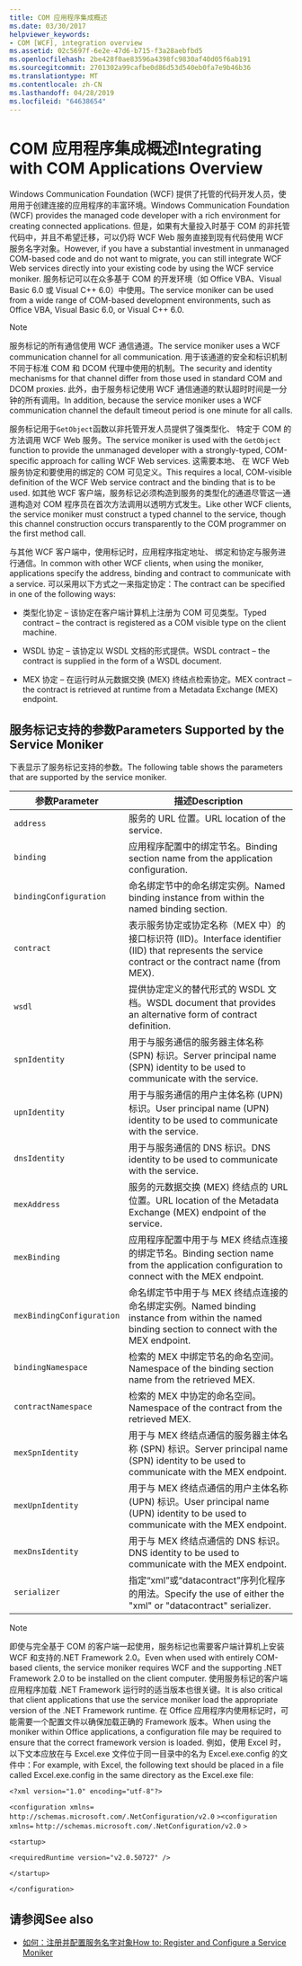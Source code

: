 ```yaml
---
title: COM 应用程序集成概述
ms.date: 03/30/2017
helpviewer_keywords:
- COM [WCF], integration overview
ms.assetid: 02c5697f-6e2e-47d6-b715-f3a28aebfbd5
ms.openlocfilehash: 2be428f0ae83596a4398fc9830af40d05f6ab191
ms.sourcegitcommit: 2701302a99cafbe0d86d53d540eb0fa7e9b46b36
ms.translationtype: MT
ms.contentlocale: zh-CN
ms.lasthandoff: 04/28/2019
ms.locfileid: "64638654"
---
```

# <a name="integrating-with-com-applications-overview"></a><span data-ttu-id="d7a6b-102">COM 应用程序集成概述</span><span class="sxs-lookup"><span data-stu-id="d7a6b-102">Integrating with COM Applications Overview</span></span>
<span data-ttu-id="d7a6b-103">Windows Communication Foundation (WCF) 提供了托管的代码开发人员，使用用于创建连接的应用程序的丰富环境。</span><span class="sxs-lookup"><span data-stu-id="d7a6b-103">Windows Communication Foundation (WCF) provides the managed code developer with a rich environment for creating connected applications.</span></span> <span data-ttu-id="d7a6b-104">但是，如果有大量投入时基于 COM 的非托管代码中，并且不希望迁移，可以仍将 WCF Web 服务直接到现有代码使用 WCF 服务名字对象。</span><span class="sxs-lookup"><span data-stu-id="d7a6b-104">However, if you have a substantial investment in unmanaged COM-based code and do not want to migrate, you can still integrate WCF Web services directly into your existing code by using the WCF service moniker.</span></span> <span data-ttu-id="d7a6b-105">服务标记可以在众多基于 COM 的开发环境（如 Office VBA、Visual Basic 6.0 或 Visual C++ 6.0）中使用。</span><span class="sxs-lookup"><span data-stu-id="d7a6b-105">The service moniker can be used from a wide range of COM-based development environments, such as Office VBA, Visual Basic 6.0, or Visual C++ 6.0.</span></span>  
  
> [!NOTE]
>  <span data-ttu-id="d7a6b-106">服务标记的所有通信使用 WCF 通信通道。</span><span class="sxs-lookup"><span data-stu-id="d7a6b-106">The service moniker uses a WCF communication channel for all communication.</span></span> <span data-ttu-id="d7a6b-107">用于该通道的安全和标识机制不同于标准 COM 和 DCOM 代理中使用的机制。</span><span class="sxs-lookup"><span data-stu-id="d7a6b-107">The security and identity mechanisms for that channel differ from those used in standard COM and DCOM proxies.</span></span> <span data-ttu-id="d7a6b-108">此外，由于服务标记使用 WCF 通信通道的默认超时时间是一分钟的所有调用。</span><span class="sxs-lookup"><span data-stu-id="d7a6b-108">In addition, because the service moniker uses a WCF communication channel the default timeout period is one minute for all calls.</span></span>  
  
 <span data-ttu-id="d7a6b-109">服务标记用于`GetObject`函数以非托管开发人员提供了强类型化、 特定于 COM 的方法调用 WCF Web 服务。</span><span class="sxs-lookup"><span data-stu-id="d7a6b-109">The service moniker is used with the `GetObject` function to provide the unmanaged developer with a strongly-typed, COM-specific approach for calling WCF Web services.</span></span> <span data-ttu-id="d7a6b-110">这需要本地、 在 WCF Web 服务协定和要使用的绑定的 COM 可见定义。</span><span class="sxs-lookup"><span data-stu-id="d7a6b-110">This requires a local, COM-visible definition of the WCF Web service contract and the binding that is to be used.</span></span> <span data-ttu-id="d7a6b-111">如其他 WCF 客户端，服务标记必须构造到服务的类型化的通道尽管这一通道构造对 COM 程序员在首次方法调用以透明方式发生。</span><span class="sxs-lookup"><span data-stu-id="d7a6b-111">Like other WCF clients, the service moniker must construct a typed channel to the service, though this channel construction occurs transparently to the COM programmer on the first method call.</span></span>  
  
 <span data-ttu-id="d7a6b-112">与其他 WCF 客户端中，使用标记时，应用程序指定地址、 绑定和协定与服务进行通信。</span><span class="sxs-lookup"><span data-stu-id="d7a6b-112">In common with other WCF clients, when using the moniker, applications specify the address, binding and contract to communicate with a service.</span></span> <span data-ttu-id="d7a6b-113">可以采用以下方式之一来指定协定：</span><span class="sxs-lookup"><span data-stu-id="d7a6b-113">The contract can be specified in one of the following ways:</span></span>  
  
- <span data-ttu-id="d7a6b-114">类型化协定 – 该协定在客户端计算机上注册为 COM 可见类型。</span><span class="sxs-lookup"><span data-stu-id="d7a6b-114">Typed contract – the contract is registered as a COM visible type on the client machine.</span></span>  
  
- <span data-ttu-id="d7a6b-115">WSDL 协定 – 该协定以 WSDL 文档的形式提供。</span><span class="sxs-lookup"><span data-stu-id="d7a6b-115">WSDL contract – the contract is supplied in the form of a WSDL document.</span></span>  
  
- <span data-ttu-id="d7a6b-116">MEX 协定 – 在运行时从元数据交换 (MEX) 终结点检索协定。</span><span class="sxs-lookup"><span data-stu-id="d7a6b-116">MEX contract – the contract is retrieved at runtime from a Metadata Exchange (MEX) endpoint.</span></span>  
  
## <a name="parameters-supported-by-the-service-moniker"></a><span data-ttu-id="d7a6b-117">服务标记支持的参数</span><span class="sxs-lookup"><span data-stu-id="d7a6b-117">Parameters Supported by the Service Moniker</span></span>  
 <span data-ttu-id="d7a6b-118">下表显示了服务标记支持的参数。</span><span class="sxs-lookup"><span data-stu-id="d7a6b-118">The following table shows the parameters that are supported by the service moniker.</span></span>  
  
|<span data-ttu-id="d7a6b-119">参数</span><span class="sxs-lookup"><span data-stu-id="d7a6b-119">Parameter</span></span>|<span data-ttu-id="d7a6b-120">描述</span><span class="sxs-lookup"><span data-stu-id="d7a6b-120">Description</span></span>|  
|---------------|-----------------|  
|`address`|<span data-ttu-id="d7a6b-121">服务的 URL 位置。</span><span class="sxs-lookup"><span data-stu-id="d7a6b-121">URL location of the service.</span></span>|  
|`binding`|<span data-ttu-id="d7a6b-122">应用程序配置中的绑定节名。</span><span class="sxs-lookup"><span data-stu-id="d7a6b-122">Binding section name from the application configuration.</span></span>|  
|`bindingConfiguration`|<span data-ttu-id="d7a6b-123">命名绑定节中的命名绑定实例。</span><span class="sxs-lookup"><span data-stu-id="d7a6b-123">Named binding instance from within the named binding section.</span></span>|  
|`contract`|<span data-ttu-id="d7a6b-124">表示服务协定或协定名称（MEX 中）的接口标识符 (IID)。</span><span class="sxs-lookup"><span data-stu-id="d7a6b-124">Interface identifier (IID) that represents the service contract or the contract name (from MEX).</span></span>|  
|`wsdl`|<span data-ttu-id="d7a6b-125">提供协定定义的替代形式的 WSDL 文档。</span><span class="sxs-lookup"><span data-stu-id="d7a6b-125">WSDL document that provides an alternative form of contract definition.</span></span>|  
|`spnIdentity`|<span data-ttu-id="d7a6b-126">用于与服务通信的服务器主体名称 (SPN) 标识。</span><span class="sxs-lookup"><span data-stu-id="d7a6b-126">Server principal name (SPN) identity to be used to communicate with the service.</span></span>|  
|`upnIdentity`|<span data-ttu-id="d7a6b-127">用于与服务通信的用户主体名称 (UPN) 标识。</span><span class="sxs-lookup"><span data-stu-id="d7a6b-127">User principal name (UPN) identity to be used to communicate with the service.</span></span>|  
|`dnsIdentity`|<span data-ttu-id="d7a6b-128">用于与服务通信的 DNS 标识。</span><span class="sxs-lookup"><span data-stu-id="d7a6b-128">DNS identity to be used to communicate with the service.</span></span>|  
|`mexAddress`|<span data-ttu-id="d7a6b-129">服务的元数据交换 (MEX) 终结点的 URL 位置。</span><span class="sxs-lookup"><span data-stu-id="d7a6b-129">URL location of the Metadata Exchange (MEX) endpoint of the service.</span></span>|  
|`mexBinding`|<span data-ttu-id="d7a6b-130">应用程序配置中用于与 MEX 终结点连接的绑定节名。</span><span class="sxs-lookup"><span data-stu-id="d7a6b-130">Binding section name from the application configuration to connect with the MEX endpoint.</span></span>|  
|`mexBindingConfiguration`|<span data-ttu-id="d7a6b-131">命名绑定节中用于与 MEX 终结点连接的命名绑定实例。</span><span class="sxs-lookup"><span data-stu-id="d7a6b-131">Named binding instance from within the named binding section to connect with the MEX endpoint.</span></span>|  
|`bindingNamespace`|<span data-ttu-id="d7a6b-132">检索的 MEX 中绑定节名的命名空间。</span><span class="sxs-lookup"><span data-stu-id="d7a6b-132">Namespace of the binding section name from the retrieved MEX.</span></span>|  
|`contractNamespace`|<span data-ttu-id="d7a6b-133">检索的 MEX 中协定的命名空间。</span><span class="sxs-lookup"><span data-stu-id="d7a6b-133">Namespace of the contract from the retrieved MEX.</span></span>|  
|`mexSpnIdentity`|<span data-ttu-id="d7a6b-134">用于与 MEX 终结点通信的服务器主体名称 (SPN) 标识。</span><span class="sxs-lookup"><span data-stu-id="d7a6b-134">Server principal name (SPN) identity to be used to communicate with the MEX endpoint.</span></span>|  
|`mexUpnIdentity`|<span data-ttu-id="d7a6b-135">用于与 MEX 终结点通信的用户主体名称 (UPN) 标识。</span><span class="sxs-lookup"><span data-stu-id="d7a6b-135">User principal name (UPN) identity to be used to communicate with the MEX endpoint.</span></span>|  
|`mexDnsIdentity`|<span data-ttu-id="d7a6b-136">用于与 MEX 终结点通信的 DNS 标识。</span><span class="sxs-lookup"><span data-stu-id="d7a6b-136">DNS identity to be used to communicate with the MEX endpoint.</span></span>|  
|`serializer`|<span data-ttu-id="d7a6b-137">指定“xml”或“datacontract”序列化程序的用法。</span><span class="sxs-lookup"><span data-stu-id="d7a6b-137">Specify the use of either the "xml" or "datacontract" serializer.</span></span>|  
  
> [!NOTE]
>  <span data-ttu-id="d7a6b-138">即使与完全基于 COM 的客户端一起使用，服务标记也需要客户端计算机上安装 WCF 和支持的.NET Framework 2.0。</span><span class="sxs-lookup"><span data-stu-id="d7a6b-138">Even when used with entirely COM-based clients, the service moniker requires WCF and the supporting .NET Framework 2.0 to be installed on the client computer.</span></span> <span data-ttu-id="d7a6b-139">使用服务标记的客户端应用程序加载 .NET Framework 运行时的适当版本也很关键。</span><span class="sxs-lookup"><span data-stu-id="d7a6b-139">It is also critical that client applications that use the service moniker load the appropriate version of the .NET Framework runtime.</span></span> <span data-ttu-id="d7a6b-140">在 Office 应用程序内使用标记时，可能需要一个配置文件以确保加载正确的 Framework 版本。</span><span class="sxs-lookup"><span data-stu-id="d7a6b-140">When using the moniker within Office applications, a configuration file may be required to ensure that the correct framework version is loaded.</span></span> <span data-ttu-id="d7a6b-141">例如，使用 Excel 时，以下文本应放在与 Excel.exe 文件位于同一目录中的名为 Excel.exe.config 的文件中：</span><span class="sxs-lookup"><span data-stu-id="d7a6b-141">For example, with Excel, the following text should be placed in a file called Excel.exe.config in the same directory as the Excel.exe file:</span></span>  
>   
>  `<?xml version="1.0" encoding="utf-8"?>`  
>   
>  <span data-ttu-id="d7a6b-142">`<configuration xmlns=` `http://schemas.microsoft.com/.NetConfiguration/v2.0` `>`</span><span class="sxs-lookup"><span data-stu-id="d7a6b-142">`<configuration xmlns=` `http://schemas.microsoft.com/.NetConfiguration/v2.0` `>`</span></span>  
>   
>  `<startup>`  
>   
>  `<requiredRuntime version="v2.0.50727" />`  
>   
>  `</startup>`  
>   
>  `</configuration>`  
  
## <a name="see-also"></a><span data-ttu-id="d7a6b-143">请参阅</span><span class="sxs-lookup"><span data-stu-id="d7a6b-143">See also</span></span>

- [<span data-ttu-id="d7a6b-144">如何：注册并配置服务名字对象</span><span class="sxs-lookup"><span data-stu-id="d7a6b-144">How to: Register and Configure a Service Moniker</span></span>](../../../../docs/framework/wcf/feature-details/how-to-register-and-configure-a-service-moniker.md)
